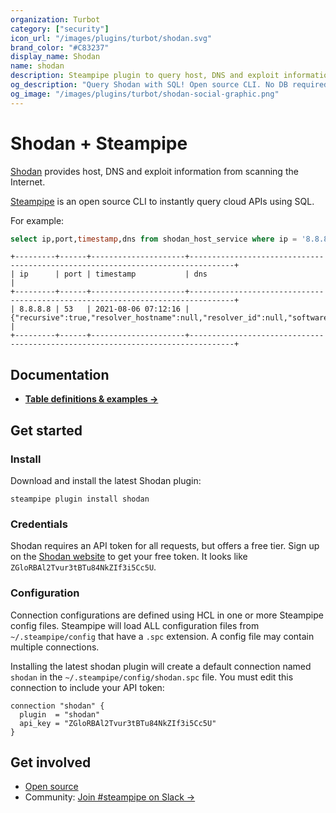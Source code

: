 ```yaml
---
organization: Turbot
category: ["security"]
icon_url: "/images/plugins/turbot/shodan.svg"
brand_color: "#C83237"
display_name: Shodan
name: shodan
description: Steampipe plugin to query host, DNS and exploit information using Shodan.
og_description: "Query Shodan with SQL! Open source CLI. No DB required."
og_image: "/images/plugins/turbot/shodan-social-graphic.png"
---
```


# Shodan + Steampipe

[Shodan](https://www.shodan.io/) provides host, DNS and exploit information from scanning the Internet.

[Steampipe](https://steampipe.io) is an open source CLI to instantly query cloud APIs using SQL.

For example:

```sql
select ip,port,timestamp,dns from shodan_host_service where ip = '8.8.8.8'
```
```
+---------+------+---------------------+--------------------------------------------------------------------------------+
| ip      | port | timestamp           | dns                                                                            |
+---------+------+---------------------+--------------------------------------------------------------------------------+
| 8.8.8.8 | 53   | 2021-08-06 07:12:16 | {"recursive":true,"resolver_hostname":null,"resolver_id":null,"software":null} |
+---------+------+---------------------+--------------------------------------------------------------------------------+
```

## Documentation

- **[Table definitions & examples →](/plugins/turbot/shodan/tables)**

## Get started

### Install

Download and install the latest Shodan plugin:

```shell
steampipe plugin install shodan
```

### Credentials

Shodan requires an API token for all requests, but offers a free tier. Sign up on the [Shodan website](https://www.shodan.io) to get your free token. It looks like `ZGloRBAl2Tvur3tBTu84NkZIf3i5Cc5U`.

### Configuration

Connection configurations are defined using HCL in one or more Steampipe config files. Steampipe will load ALL configuration files from `~/.steampipe/config` that have a `.spc` extension. A config file may contain multiple connections.

Installing the latest shodan plugin will create a default connection named `shodan` in the `~/.steampipe/config/shodan.spc` file.  You must edit this connection to include your API token:

```hcl
connection "shodan" {
  plugin  = "shodan"
  api_key = "ZGloRBAl2Tvur3tBTu84NkZIf3i5Cc5U"
}
```

## Get involved

* [Open source](https://github.com/turbot/steampipe-plugin-shodan)
* Community: [Join #steampipe on Slack →](https://turbot.com/community/join)
